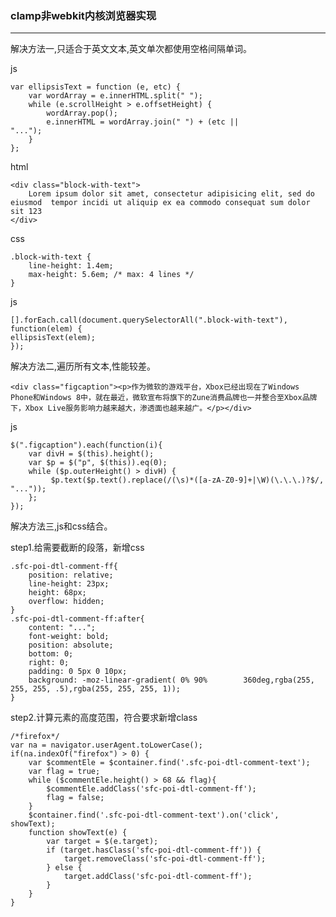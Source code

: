 ### clamp非webkit内核浏览器实现
***

解决方法一,只适合于英文文本,英文单次都使用空格间隔单词。

js

	var ellipsisText = function (e, etc) {
    	var wordArray = e.innerHTML.split(" ");
    	while (e.scrollHeight > e.offsetHeight) {
       	 	wordArray.pop();
       	 	e.innerHTML = wordArray.join(" ") + (etc || 			"...");
    	}
	};
	
html

	<div class="block-with-text">
    	Lorem ipsum dolor sit amet, consectetur adipisicing elit, sed do eiusmod  tempor incidi ut aliquip ex ea commodo consequat sum dolor sit 123
	</div>
	
css 

	.block-with-text {
    	line-height: 1.4em;
   	 	max-height: 5.6em; /* max: 4 lines */
	}
	
js

	[].forEach.call(document.querySelectorAll(".block-with-text"), function(elem) {
    ellipsisText(elem);
	});
	
	
解决方法二,遍历所有文本,性能较差。


	<div class="figcaption"><p>作为微软的游戏平台，Xbox已经出现在了Windows Phone和Windows 8中，就在最近，微软宣布将旗下的Zune消费品牌也一并整合至Xbox品牌下，Xbox Live服务影响力越来越大，渗透面也越来越广。</p></div>
	
	
	
js

	$(".figcaption").each(function(i){
    	var divH = $(this).height();
    	var $p = $("p", $(this)).eq(0);
    	while ($p.outerHeight() > divH) {
       		 $p.text($p.text().replace(/(\s)*([a-zA-Z0-9]+|\W)(\.\.\.)?$/, "..."));
    	};
	});
	
解决方法三,js和css结合。

step1.给需要截断的段落，新增css

	.sfc-poi-dtl-comment-ff{
		position: relative;
    	line-height: 23px;
    	height: 68px;
   	 	overflow: hidden;
	}
	.sfc-poi-dtl-comment-ff:after{
   		content: "...";
   	 	font-weight: bold;
   	 	position: absolute;
   		bottom: 0;
   		right: 0;
  		padding: 0 5px 0 10px;
   	 	background: -moz-linear-gradient( 0% 90% 		360deg,rgba(255, 255, 255, .5),rgba(255, 255, 255, 1));
	}	
	
step2.计算元素的高度范围，符合要求新增class

	/*firefox*/
    var na = navigator.userAgent.toLowerCase();
    if(na.indexOf("firefox") > 0) {  
        var $commentEle = $container.find('.sfc-poi-dtl-comment-text');
        var flag = true;
        while ($commentEle.height() > 68 && flag){
        	$commentEle.addClass('sfc-poi-dtl-comment-ff');
            flag = false;
        }
        $container.find('.sfc-poi-dtl-comment-text').on('click', showText);
        function showText(e) {
            var target = $(e.target);
            if (target.hasClass('sfc-poi-dtl-comment-ff')) {
                target.removeClass('sfc-poi-dtl-comment-ff');
            } else {
                target.addClass('sfc-poi-dtl-comment-ff');
            }
        }
    }